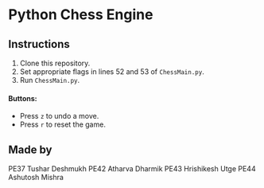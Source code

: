 # Python Chess Engine

## Instructions
1. Clone this repository.
2. Set appropriate flags in lines 52 and 53 of `ChessMain.py`.
3. Run `ChessMain.py`.

#### Buttons:
* Press `z` to undo a move.
* Press `r` to reset the game.

## Made by
PE37 Tushar Deshmukh
PE42 Atharva Dharmik
PE43 Hrishikesh Utge
PE44 Ashutosh Mishra
